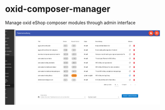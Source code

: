 # oxid-composer-manager
Manage oxid eShop composer modules through admin interface

![Screenshot](/assets/screen.jpg?raw=true "Screenshot")